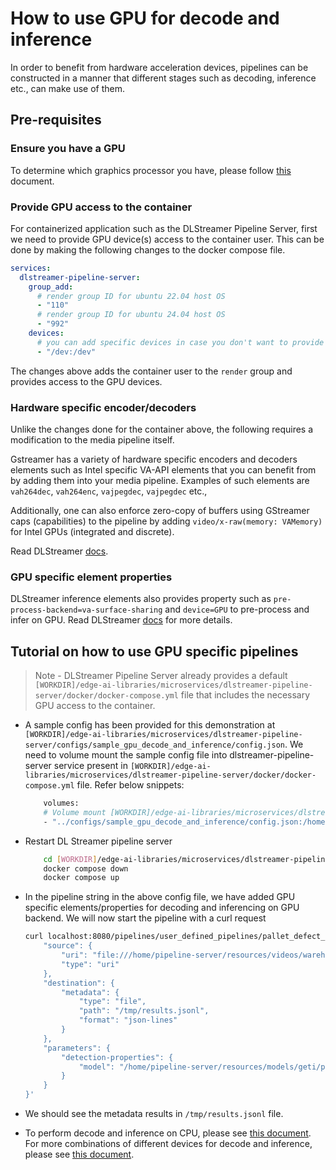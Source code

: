 # How to use GPU for decode and inference

In order to benefit from hardware acceleration devices, pipelines can be constructed in a manner that different stages such as decoding, inference etc., can make use of them.

## Pre-requisites

### Ensure you have a GPU

To determine which graphics processor you have, please follow [this](https://dgpu-docs.intel.com/devices/hardware-table.html) document.

### Provide GPU access to the container

For containerized application such as the DLStreamer Pipeline Server, first we need to provide GPU device(s) access to the container user. This can be done by making the following changes to the docker compose file.

```yaml
services:
  dlstreamer-pipeline-server:
    group_add:
      # render group ID for ubuntu 22.04 host OS
      - "110"
      # render group ID for ubuntu 24.04 host OS
      - "992"
    devices:
      # you can add specific devices in case you don't want to provide access to all like below.
      - "/dev:/dev"
```
The changes above adds the container user to the `render` group and provides access to the GPU devices.

### Hardware specific encoder/decoders
Unlike the changes done for the container above, the following requires a modification to the media pipeline itself.

Gstreamer has a variety of hardware specific encoders and decoders elements such as Intel specific VA-API elements that you can benefit from by adding them into your media pipeline. Examples of such elements are `vah264dec`, `vah264enc`, `vajpegdec`, `vajpegdec` etc.,

Additionally, one can also enforce zero-copy of buffers using GStreamer caps (capabilities) to the pipeline by adding `video/x-raw(memory: VAMemory)` for Intel GPUs (integrated and discrete).

Read DLStreamer [docs](https://github.com/open-edge-platform/edge-ai-libraries/blob/main/libraries/dl-streamer/docs/source/dev_guide/gpu_device_selection.md).

### GPU specific element properties
DLStreamer inference elements also provides property such as `pre-process-backend=va-surface-sharing` and `device=GPU` to pre-process and infer on GPU. Read DLStreamer [docs](https://github.com/open-edge-platform/edge-ai-libraries/blob/main/libraries/dl-streamer/docs/source/dev_guide/model_preparation.md#2-model-pre--and-post-processing) for more details.

## Tutorial on how to use GPU specific pipelines

> Note - DLStreamer Pipeline Server already provides a default `[WORKDIR]/edge-ai-libraries/microservices/dlstreamer-pipeline-server/docker/docker-compose.yml` file that includes the necessary GPU access to the container.

- A sample config has been provided for this demonstration at `[WORKDIR]/edge-ai-libraries/microservices/dlstreamer-pipeline-server/configs/sample_gpu_decode_and_inference/config.json`. We need to volume mount the sample config file into dlstreamer-pipeline-server service present in `[WORKDIR]/edge-ai-libraries/microservices/dlstreamer-pipeline-server/docker/docker-compose.yml` file. Refer below snippets:

    ```sh
        volumes:
        # Volume mount [WORKDIR]/edge-ai-libraries/microservices/dlstreamer-pipeline-server/configs/sample_gpu_decode_and_inference/config.json to config file that DL Streamer Pipeline Server container loads.
        - "../configs/sample_gpu_decode_and_inference/config.json:/home/pipeline-server/config.json"
    ```

- Restart DL Streamer pipeline server

    ```sh
        cd [WORKDIR]/edge-ai-libraries/microservices/dlstreamer-pipeline-server/docker/
        docker compose down
        docker compose up
    ```

- In the pipeline string in the above config file, we have added GPU specific elements/properties for decoding and inferencing on GPU backend. We will now start the pipeline with a curl request

    ```sh
    curl localhost:8080/pipelines/user_defined_pipelines/pallet_defect_detection -X POST -H 'Content-Type: application/json' -d '{
        "source": {
            "uri": "file:///home/pipeline-server/resources/videos/warehouse.avi",
            "type": "uri"
        },
        "destination": {
            "metadata": {
                "type": "file",
                "path": "/tmp/results.jsonl",
                "format": "json-lines"
            }
        },
        "parameters": {
            "detection-properties": {
                "model": "/home/pipeline-server/resources/models/geti/pallet_defect_detection/deployment/Detection/model/model.xml"
            }
        }
    }'
    ```
- We should see the metadata results in `/tmp/results.jsonl` file.

- To perform decode and inference on CPU, please see [this document](./how-to-use-cpu-for-decode-and-inference.md). For more combinations of different devices for decode and inference, please see [this document](https://github.com/open-edge-platform/edge-ai-libraries/blob/main/libraries/dl-streamer/docs/source/dev_guide/performance_guide.md).
